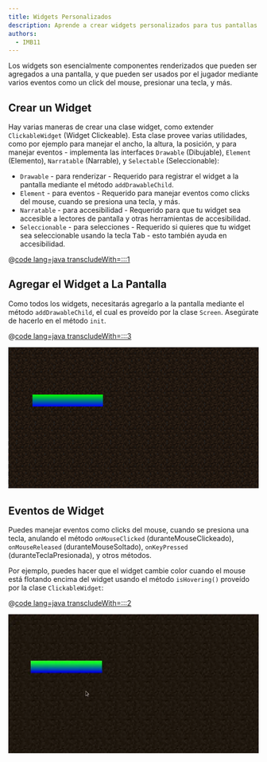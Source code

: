 ```yaml
---
title: Widgets Personalizados
description: Aprende a crear widgets personalizados para tus pantallas o menús.
authors:
  - IMB11
---
```


Los widgets son esencialmente componentes renderizados que pueden ser agregados a una pantalla, y que pueden ser usados por el jugador mediante varios eventos como un click del mouse, presionar una tecla, y más.

## Crear un Widget

Hay varias maneras de crear una clase widget, como extender `ClickableWidget` (Widget Clickeable). Esta clase provee varias utilidades, como por ejemplo para manejar el ancho, la altura, la posición, y para manejar eventos - implementa las interfaces `Drawable` (Dibujable), `Element` (Elemento), `Narratable` (Narrable), y `Selectable` (Seleccionable):

- `Drawable` - para renderizar - Requerido para registrar el widget a la pantalla mediante el método `addDrawableChild`.
- `Element` - para eventos - Requerido para manejar eventos como clicks del mouse, cuando se presiona una tecla, y más.
- `Narratable` - para accesibilidad - Requerido para que tu widget sea accesible a lectores de pantalla y otras herramientas de accesibilidad.
- `Seleccionable` - para selecciones - Requerido si quieres que tu widget sea seleccionable usando la tecla <kbd>Tab</kbd> - esto también ayuda en accesibilidad.

@[code lang=java transcludeWith=:::1](@/reference/1.21.8/src/client/java/com/example/docs/rendering/screens/CustomWidget.java)

## Agregar el Widget a La Pantalla

Como todos los widgets, necesitarás agregarlo a la pantalla mediante el método `addDrawableChild`, el cual es proveído por la clase `Screen`. Asegúrate de hacerlo en el método `init`.

@[code lang=java transcludeWith=:::3](@/reference/1.21.8/src/client/java/com/example/docs/rendering/screens/CustomScreen.java)

![Widget personalizado en la pantalla](/assets/develop/rendering/gui/custom-widget-example.png)

## Eventos de Widget

Puedes manejar eventos como clicks del mouse, cuando se presiona una tecla, anulando el método `onMouseClicked` (duranteMouseClickeado), `onMouseReleased` (duranteMouseSoltado), `onKeyPressed` (duranteTeclaPresionada), y otros métodos.

Por ejemplo, puedes hacer que el widget cambie color cuando el mouse está flotando encima del widget usando el método `isHovering()` proveído por la clase `ClickableWidget`:

@[code lang=java transcludeWith=:::2](@/reference/1.21.8/src/client/java/com/example/docs/rendering/screens/CustomWidget.java)

![Ejemplo de Evento de Mouse Flotando](/assets/develop/rendering/gui/custom-widget-events.webp)
